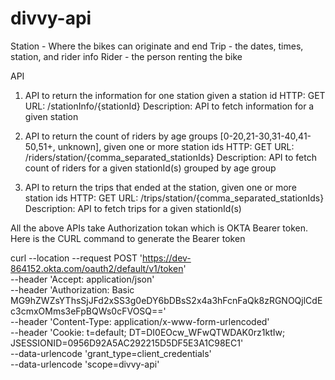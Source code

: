 # divvy-api
Station - Where the bikes can originate and end 
Trip - the dates, times, station, and rider info 
Rider - the person renting the bike

API
1. API to return the information for one station given a station id
HTTP: GET
URL: /stationInfo/{stationId}
Description: API to fetch information for a given station 

2. API to return the count of riders by age groups [0-20,21-30,31-40,41-50,51+, unknown], given one or more station ids
HTTP: GET
URL: /riders/station/{comma_separated_stationIds}
Description: API to fetch count of riders for a given stationId(s) grouped by age group

3. API to return the trips that ended at the station, given one or more station ids
HTTP: GET
URL: /trips/station/{comma_separated_stationIds}
Description: API to fetch trips for a given stationId(s) 

All the above APIs take Authorization tokan which is OKTA Bearer token. Here is the CURL command to generate the Bearer token

curl --location --request POST 'https://dev-864152.okta.com/oauth2/default/v1/token' \
--header 'Accept: application/json' \
--header 'Authorization: Basic MG9hZWZsYThsSjJFd2xSS3g0eDY6bDBsS2x4a3hFcnFaQk8zRGNOQjlCdEc3cmxOMms3eFpBQWs0cFVOSQ==' \
--header 'Content-Type: application/x-www-form-urlencoded' \
--header 'Cookie: t=default; DT=DI0EOcw_WFwQTWDAK0rz1ktIw; JSESSIONID=0956D92A5AC292215D5DF5E3A1C98EC1' \
--data-urlencode 'grant_type=client_credentials' \
--data-urlencode 'scope=divvy-api'
